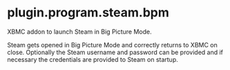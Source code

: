 plugin.program.steam.bpm
========================

XBMC addon to launch Steam in Big Picture Mode.

Steam gets opened in Big Picture Mode and correctly returns to XBMC 
on close. Optionally the Steam username and password can be provided and if necessary the 
credentials are provided to Steam on startup.
